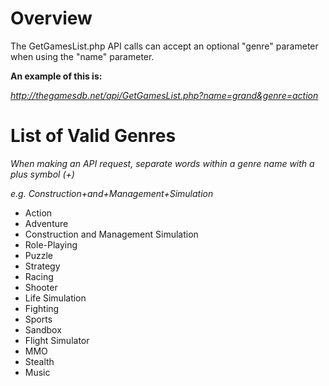 # Overview #

The GetGamesList.php API calls can accept an optional "genre" parameter when using the "name" parameter.

**An example of this is:**

_http://thegamesdb.net/api/GetGamesList.php?name=grand&genre=action_


# List of Valid Genres #

_When making an API request, separate words within a genre name with a plus symbol (+)_

_e.g. Construction+and+Management+Simulation_

  * Action
  * Adventure
  * Construction and Management Simulation
  * Role-Playing
  * Puzzle
  * Strategy
  * Racing
  * Shooter
  * Life Simulation
  * Fighting
  * Sports
  * Sandbox
  * Flight Simulator
  * MMO
  * Stealth
  * Music